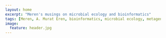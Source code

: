 ```yaml
---
layout: home
excerpt: "Meren's musings on microbial ecology and bioinformatics"
tags: [Meren, A. Murat Eren, bioinformatics, microbial ecology, metagenomics, 16S, oligotyping, minimium entropy decomposition]
image:
  feature: header.jpg
---
```


